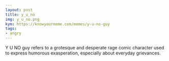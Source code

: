 ```yaml
---
layout: post
title: y_u_no
img: y_u_no.png
kym: https://knowyourmeme.com/memes/y-u-no-guy
tags:
- angry  
---
```

Y U NO guy refers to a grotesque and desperate rage comic character used to express humorous exasperation, especially about everyday grievances.
